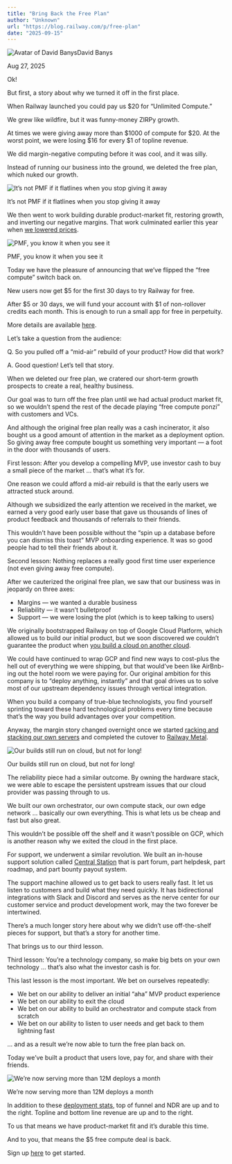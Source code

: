 ```yaml
---
title: "Bring Back the Free Plan"
author: "Unknown"
url: "https://blog.railway.com/p/free-plan"
date: "2025-09-15"
---
```


![Avatar of David Banys](https://s3-us-west-2.amazonaws.com/public.notion-static.com/7bfdf156-952a-489f-8354-5ca5b47b61c4/headshot.jpeg)David Banys

Aug 27, 2025

Ok!

But first, a story about why we turned it off in the first place.

When Railway launched you could pay us $20 for “Unlimited Compute.”

We grew like wildfire, but it was funny-money ZIRPy growth.

At times we were giving away more than $1000 of compute for $20. At the worst point, we were losing $16 for every $1 of topline revenue.

We did margin-negative computing before it was cool, and it was silly.

Instead of running our business into the ground, we deleted the free plan, which nuked our growth.

![It’s not PMF if it flatlines when you stop giving it away](/_next/image?url=https%3A%2F%2Fprod-files-secure.s3.us-west-2.amazonaws.com%2Fa63b5cbc-d4d5-4113-9555-0919a5dd0f1f%2F24f3bc3b-a374-4b8a-a1b5-20eb8db35e56%2Ffake-pmf.png%3FX-Amz-Algorithm%3DAWS4-HMAC-SHA256%26X-Amz-Content-Sha256%3DUNSIGNED-PAYLOAD%26X-Amz-Credential%3DASIAZI2LB4663U75Q6NB%252F20250915%252Fus-west-2%252Fs3%252Faws4_request%26X-Amz-Date%3D20250915T140832Z%26X-Amz-Expires%3D3600%26X-Amz-Security-Token%3DIQoJb3JpZ2luX2VjEP7%252F%252F%252F%252F%252F%252F%252F%252F%252F%252FwEaCXVzLXdlc3QtMiJHMEUCIAR4TNMcd%252FWo2Sg5lplaG14ShdyOkzuNVAIoQLWGGv%252F%252BAiEAsQ1AVG7mIcfQSPfNjuaJMIwNJheHaqHAhziD3w3uy2wq%252FwMIdxAAGgw2Mzc0MjMxODM4MDUiDJExpOwZNEcbQpo1bSrcA2OErVFMV9MySLBft2F25qj%252BJLblWDYjdtyjvFgyYsgcxTQNox7aUGgaBJI0CxEzJPJxYyne3lALOxbk7a8G9j8yFYczfaPPE%252FSBLiTH5noyRj%252FcjssW1KIFP%252FLfWAJ5l8fZDExGh5yeQmClc5cRUvWa22aRpzJ4MGIHIWCxL7oI5tHQGLfWmX4vToqNW%252Fdlid%252BfzcT9yoit1XIc28%252B1DTAEz0O2vrQ6Z7HDDDFegkaaQR%252Bg1HNgJ%252FJocOjYhs9VjJYG9brTzgQiZ70dQ1iZg0dUVYhwLt%252F2tIfYRJbNVf%252FbRQbfr%252FzdhxHUPmw8xTi3vM2%252Fc9FhOMiJXst6ax7PUB%252BOkfBmGgd5af1vhm9OcaRpmtv6QwMqryQIimF88FoZRmRI1wpSw5qkl2scshMEDg55RyE67l3MqvgvlYfuGGg20YsdWx7Pcr7YHZ9bJuIo%252B3iZQIzVYGQnWZM95XhsLzziklwUqSC290jXb2YxhZPRx8gbCDO2nzhahtuPyqM1kuJNYPva7%252BqPhqlogmBcxRMa5v6Xt4rBOwI43vUIdKDlNKwE4oL1vL4eTYAjbTuMbYY2wJDnUzbWOj59mTirdnJXU4eBmg7OP3BgOR6Unye0qYqJMORmWQFQoI3vMMyooMYGOqUBiOX4pnucMbVYhWPRei4a3bYBAPaAr%252BDDdfoO%252BZkjnhOFo9GfkoETS5AJkZY3JZulrRANOGADJQyzWJaefofNkgD2yW2ZFsYoxLJGPUPpwvObrX5cdNZn%252BEP5wZ1rdUjWNaRFdUqJa%252BgxJkyWTwPR9BN9HZtJdhtArtwLVg2MVEfrZvSVxuXaVC57S%252Fx1i7FrhE18LbfF14tIs%252Ft3Y54zdHnhB2iF%26X-Amz-Signature%3Deafa86e73eec1273961f5c7c0c91b8e88bbb37608f3805c2b8360b79bc60c2a1%26X-Amz-SignedHeaders%3Dhost%26x-amz-checksum-mode%3DENABLED%26x-id%3DGetObject&w=3840&q=75)

It’s not PMF if it flatlines when you stop giving it away

We then went to work building durable product-market fit, restoring growth, and inverting our negative margins. That work culminated earlier this year when [we lowered prices](https://blog.railway.com/p/launch-week-02-welcome).

![PMF, you know it when you see it](/_next/image?url=https%3A%2F%2Fprod-files-secure.s3.us-west-2.amazonaws.com%2Fa63b5cbc-d4d5-4113-9555-0919a5dd0f1f%2Ffab0ba35-0d4d-4d52-b034-d4e1ccee2522%2Freal-pmf.png%3FX-Amz-Algorithm%3DAWS4-HMAC-SHA256%26X-Amz-Content-Sha256%3DUNSIGNED-PAYLOAD%26X-Amz-Credential%3DASIAZI2LB4663U75Q6NB%252F20250915%252Fus-west-2%252Fs3%252Faws4_request%26X-Amz-Date%3D20250915T140832Z%26X-Amz-Expires%3D3600%26X-Amz-Security-Token%3DIQoJb3JpZ2luX2VjEP7%252F%252F%252F%252F%252F%252F%252F%252F%252F%252FwEaCXVzLXdlc3QtMiJHMEUCIAR4TNMcd%252FWo2Sg5lplaG14ShdyOkzuNVAIoQLWGGv%252F%252BAiEAsQ1AVG7mIcfQSPfNjuaJMIwNJheHaqHAhziD3w3uy2wq%252FwMIdxAAGgw2Mzc0MjMxODM4MDUiDJExpOwZNEcbQpo1bSrcA2OErVFMV9MySLBft2F25qj%252BJLblWDYjdtyjvFgyYsgcxTQNox7aUGgaBJI0CxEzJPJxYyne3lALOxbk7a8G9j8yFYczfaPPE%252FSBLiTH5noyRj%252FcjssW1KIFP%252FLfWAJ5l8fZDExGh5yeQmClc5cRUvWa22aRpzJ4MGIHIWCxL7oI5tHQGLfWmX4vToqNW%252Fdlid%252BfzcT9yoit1XIc28%252B1DTAEz0O2vrQ6Z7HDDDFegkaaQR%252Bg1HNgJ%252FJocOjYhs9VjJYG9brTzgQiZ70dQ1iZg0dUVYhwLt%252F2tIfYRJbNVf%252FbRQbfr%252FzdhxHUPmw8xTi3vM2%252Fc9FhOMiJXst6ax7PUB%252BOkfBmGgd5af1vhm9OcaRpmtv6QwMqryQIimF88FoZRmRI1wpSw5qkl2scshMEDg55RyE67l3MqvgvlYfuGGg20YsdWx7Pcr7YHZ9bJuIo%252B3iZQIzVYGQnWZM95XhsLzziklwUqSC290jXb2YxhZPRx8gbCDO2nzhahtuPyqM1kuJNYPva7%252BqPhqlogmBcxRMa5v6Xt4rBOwI43vUIdKDlNKwE4oL1vL4eTYAjbTuMbYY2wJDnUzbWOj59mTirdnJXU4eBmg7OP3BgOR6Unye0qYqJMORmWQFQoI3vMMyooMYGOqUBiOX4pnucMbVYhWPRei4a3bYBAPaAr%252BDDdfoO%252BZkjnhOFo9GfkoETS5AJkZY3JZulrRANOGADJQyzWJaefofNkgD2yW2ZFsYoxLJGPUPpwvObrX5cdNZn%252BEP5wZ1rdUjWNaRFdUqJa%252BgxJkyWTwPR9BN9HZtJdhtArtwLVg2MVEfrZvSVxuXaVC57S%252Fx1i7FrhE18LbfF14tIs%252Ft3Y54zdHnhB2iF%26X-Amz-Signature%3D307895c6a397d7c466ad7c5481c46b38d9cdb58a9c471edd0bb968a78e138a7b%26X-Amz-SignedHeaders%3Dhost%26x-amz-checksum-mode%3DENABLED%26x-id%3DGetObject&w=3840&q=75)

PMF, you know it when you see it

Today we have the pleasure of announcing that we’ve flipped the “free compute” switch back on.

New users now get $5 for the first 30 days to try Railway for free.

After $5 or 30 days, we will fund your account with $1 of non-rollover credits each month. This is enough to run a small app for free in perpetuity.

More details are available [here](https://docs.railway.com/reference/pricing/plans#plans).

Let’s take a question from the audience:

Q. So you pulled off a “mid-air” rebuild of your product? How did that work?

A. Good question! Let’s tell that story.

When we deleted our free plan, we cratered our short-term growth prospects to create a real, healthy business.

Our goal was to turn off the free plan until we had actual product market fit, so we wouldn’t spend the rest of the decade playing “free compute ponzi” with customers and VCs.

And although the original free plan really was a cash incinerator, it also bought us a good amount of attention in the market as a deployment option. So giving away free compute bought us something very important — a foot in the door with thousands of users.

First lesson: After you develop a compelling MVP, use investor cash to buy a small piece of the market … that’s what it’s for.

One reason we could afford a mid-air rebuild is that the early users we attracted stuck around.

Although we subsidized the early attention we received in the market, we earned a very good early user base that gave us thousands of lines of product feedback and thousands of referrals to their friends.

This wouldn’t have been possible without the “spin up a database before you can dismiss this toast” MVP onboarding experience. It was so good people had to tell their friends about it.

Second lesson: Nothing replaces a really good first time user experience (not even giving away free compute).

After we cauterized the original free plan, we saw that our business was in jeopardy on three axes:

* Margins — we wanted a durable business
* Reliability — it wasn’t bulletproof
* Support — we were losing the plot (which is to keep talking to users)

We originally bootstrapped Railway on top of Google Cloud Platform, which allowed us to build our initial product, but we soon discovered we couldn’t guarantee the product when [you build a cloud on another cloud](https://blog.railway.com/p/launch-week-02-welcome).

We could have continued to wrap GCP and find new ways to cost-plus the hell out of everything we were shipping, but that would’ve been like AirBnb-ing out the hotel room we were paying for. Our original ambition for this company is to “deploy anything, instantly” and that goal drives us to solve most of our upstream dependency issues through vertical integration.

When you build a company of true-blue technologists, you find yourself sprinting toward these hard technological problems every time because that’s the way you build advantages over your competition.

Anyway, the margin story changed overnight once we started [racking and stacking our own servers](https://blog.railway.com/p/data-center-build-part-one) and completed the cutover to [Railway Metal](https://docs.railway.com/railway-metal).

![Our builds still run on cloud, but not for long!](/_next/image?url=https%3A%2F%2Fprod-files-secure.s3.us-west-2.amazonaws.com%2Fa63b5cbc-d4d5-4113-9555-0919a5dd0f1f%2F3d0fc733-9593-4dec-978a-d9ed64bafc3f%2FScreenshot_2025-08-25_at_5.50.02_PM.png%3FX-Amz-Algorithm%3DAWS4-HMAC-SHA256%26X-Amz-Content-Sha256%3DUNSIGNED-PAYLOAD%26X-Amz-Credential%3DASIAZI2LB4663U75Q6NB%252F20250915%252Fus-west-2%252Fs3%252Faws4_request%26X-Amz-Date%3D20250915T140832Z%26X-Amz-Expires%3D3600%26X-Amz-Security-Token%3DIQoJb3JpZ2luX2VjEP7%252F%252F%252F%252F%252F%252F%252F%252F%252F%252FwEaCXVzLXdlc3QtMiJHMEUCIAR4TNMcd%252FWo2Sg5lplaG14ShdyOkzuNVAIoQLWGGv%252F%252BAiEAsQ1AVG7mIcfQSPfNjuaJMIwNJheHaqHAhziD3w3uy2wq%252FwMIdxAAGgw2Mzc0MjMxODM4MDUiDJExpOwZNEcbQpo1bSrcA2OErVFMV9MySLBft2F25qj%252BJLblWDYjdtyjvFgyYsgcxTQNox7aUGgaBJI0CxEzJPJxYyne3lALOxbk7a8G9j8yFYczfaPPE%252FSBLiTH5noyRj%252FcjssW1KIFP%252FLfWAJ5l8fZDExGh5yeQmClc5cRUvWa22aRpzJ4MGIHIWCxL7oI5tHQGLfWmX4vToqNW%252Fdlid%252BfzcT9yoit1XIc28%252B1DTAEz0O2vrQ6Z7HDDDFegkaaQR%252Bg1HNgJ%252FJocOjYhs9VjJYG9brTzgQiZ70dQ1iZg0dUVYhwLt%252F2tIfYRJbNVf%252FbRQbfr%252FzdhxHUPmw8xTi3vM2%252Fc9FhOMiJXst6ax7PUB%252BOkfBmGgd5af1vhm9OcaRpmtv6QwMqryQIimF88FoZRmRI1wpSw5qkl2scshMEDg55RyE67l3MqvgvlYfuGGg20YsdWx7Pcr7YHZ9bJuIo%252B3iZQIzVYGQnWZM95XhsLzziklwUqSC290jXb2YxhZPRx8gbCDO2nzhahtuPyqM1kuJNYPva7%252BqPhqlogmBcxRMa5v6Xt4rBOwI43vUIdKDlNKwE4oL1vL4eTYAjbTuMbYY2wJDnUzbWOj59mTirdnJXU4eBmg7OP3BgOR6Unye0qYqJMORmWQFQoI3vMMyooMYGOqUBiOX4pnucMbVYhWPRei4a3bYBAPaAr%252BDDdfoO%252BZkjnhOFo9GfkoETS5AJkZY3JZulrRANOGADJQyzWJaefofNkgD2yW2ZFsYoxLJGPUPpwvObrX5cdNZn%252BEP5wZ1rdUjWNaRFdUqJa%252BgxJkyWTwPR9BN9HZtJdhtArtwLVg2MVEfrZvSVxuXaVC57S%252Fx1i7FrhE18LbfF14tIs%252Ft3Y54zdHnhB2iF%26X-Amz-Signature%3D79ce72f9b7d23cc1987d697528daf9601b2de209056b63db6d7e01d5b410fbf5%26X-Amz-SignedHeaders%3Dhost%26x-amz-checksum-mode%3DENABLED%26x-id%3DGetObject&w=3840&q=75)

Our builds still run on cloud, but not for long!

The reliability piece had a similar outcome. By owning the hardware stack, we were able to escape the persistent upstream issues that our cloud provider was passing through to us.

We built our own orchestrator, our own compute stack, our own edge network … basically our own everything. This is what lets us be cheap and fast but also great.

This wouldn’t be possible off the shelf and it wasn’t possible on GCP, which is another reason why we exited the cloud in the first place.

For support, we underwent a similar revolution. We built an in-house support solution called [Central Station](https://station.railway.com/) that is part forum, part helpdesk, part roadmap, and part bounty payout system.

The support machine allowed us to get back to users really fast. It let us listen to customers and build what they need quickly. It has bidirectional integrations with Slack and Discord and serves as the nerve center for our customer service and product development work, may the two forever be intertwined.

There’s a much longer story here about why we didn’t use off-the-shelf pieces for support, but that’s a story for another time.

That brings us to our third lesson.

Third lesson: You’re a technology company, so make big bets on your own technology … that’s also what the investor cash is for.

This last lesson is the most important. We bet on ourselves repeatedly:

* We bet on our ability to deliver an initial “aha” MVP product experience
* We bet on our ability to exit the cloud
* We bet on our ability to build an orchestrator and compute stack from scratch
* We bet on our ability to listen to user needs and get back to them lightning fast

… and as a result we’re now able to turn the free plan back on.

Today we’ve built a product that users love, pay for, and share with their friends.

![We’re now serving more than 12M deploys a month](/_next/image?url=https%3A%2F%2Fprod-files-secure.s3.us-west-2.amazonaws.com%2Fa63b5cbc-d4d5-4113-9555-0919a5dd0f1f%2Fedaf00fe-3206-4fac-8494-6e9844cd37e0%2Fstats.png%3FX-Amz-Algorithm%3DAWS4-HMAC-SHA256%26X-Amz-Content-Sha256%3DUNSIGNED-PAYLOAD%26X-Amz-Credential%3DASIAZI2LB4663U75Q6NB%252F20250915%252Fus-west-2%252Fs3%252Faws4_request%26X-Amz-Date%3D20250915T140832Z%26X-Amz-Expires%3D3600%26X-Amz-Security-Token%3DIQoJb3JpZ2luX2VjEP7%252F%252F%252F%252F%252F%252F%252F%252F%252F%252FwEaCXVzLXdlc3QtMiJHMEUCIAR4TNMcd%252FWo2Sg5lplaG14ShdyOkzuNVAIoQLWGGv%252F%252BAiEAsQ1AVG7mIcfQSPfNjuaJMIwNJheHaqHAhziD3w3uy2wq%252FwMIdxAAGgw2Mzc0MjMxODM4MDUiDJExpOwZNEcbQpo1bSrcA2OErVFMV9MySLBft2F25qj%252BJLblWDYjdtyjvFgyYsgcxTQNox7aUGgaBJI0CxEzJPJxYyne3lALOxbk7a8G9j8yFYczfaPPE%252FSBLiTH5noyRj%252FcjssW1KIFP%252FLfWAJ5l8fZDExGh5yeQmClc5cRUvWa22aRpzJ4MGIHIWCxL7oI5tHQGLfWmX4vToqNW%252Fdlid%252BfzcT9yoit1XIc28%252B1DTAEz0O2vrQ6Z7HDDDFegkaaQR%252Bg1HNgJ%252FJocOjYhs9VjJYG9brTzgQiZ70dQ1iZg0dUVYhwLt%252F2tIfYRJbNVf%252FbRQbfr%252FzdhxHUPmw8xTi3vM2%252Fc9FhOMiJXst6ax7PUB%252BOkfBmGgd5af1vhm9OcaRpmtv6QwMqryQIimF88FoZRmRI1wpSw5qkl2scshMEDg55RyE67l3MqvgvlYfuGGg20YsdWx7Pcr7YHZ9bJuIo%252B3iZQIzVYGQnWZM95XhsLzziklwUqSC290jXb2YxhZPRx8gbCDO2nzhahtuPyqM1kuJNYPva7%252BqPhqlogmBcxRMa5v6Xt4rBOwI43vUIdKDlNKwE4oL1vL4eTYAjbTuMbYY2wJDnUzbWOj59mTirdnJXU4eBmg7OP3BgOR6Unye0qYqJMORmWQFQoI3vMMyooMYGOqUBiOX4pnucMbVYhWPRei4a3bYBAPaAr%252BDDdfoO%252BZkjnhOFo9GfkoETS5AJkZY3JZulrRANOGADJQyzWJaefofNkgD2yW2ZFsYoxLJGPUPpwvObrX5cdNZn%252BEP5wZ1rdUjWNaRFdUqJa%252BgxJkyWTwPR9BN9HZtJdhtArtwLVg2MVEfrZvSVxuXaVC57S%252Fx1i7FrhE18LbfF14tIs%252Ft3Y54zdHnhB2iF%26X-Amz-Signature%3D9ae744f22db7045377aaa0715ad8988ce5fa44c9a650e7802aa96247d7d5d36a%26X-Amz-SignedHeaders%3Dhost%26x-amz-checksum-mode%3DENABLED%26x-id%3DGetObject&w=3840&q=75)

We’re now serving more than 12M deploys a month

In addition to these [deployment stats](https://railway.com/stats), top of funnel and NDR are up and to the right. Topline and bottom line revenue are up and to the right.

To us that means we have product-market fit and it’s durable this time.

And to you, that means the $5 free compute deal is back.

Sign up [here](/1d30e4c5456380988e4ad4f460b7263e) to get started.
